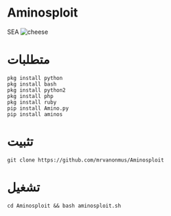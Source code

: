 # Aminosploit
SEA
![cheese](https://5zznly.com/p/2021/02/w4ljx_IMG_%D9%A2%D9%A0%D9%A2%D9%A1%D9%A0%D9%A2%D9%A0%D9%A7_%D9%A2%D9%A0%D9%A0%D9%A4%D9%A3%D9%A2.jpg)
# متطلبات
```
pkg install python 
pkg install bash 
pkg install python2
pkg install php 
pkg install ruby 
pip install Amino.py 
pip install aminos 
```
# تثبيت
```
git clone https://github.com/mrvanonmus/Aminosploit
```
# تشغيل
```
cd Aminosploit && bash aminosploit.sh
```
